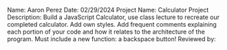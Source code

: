 Name: Aaron Perez
Date: 02/29/2024
Project Name: Calculator
Project Description: Build a JavaScript Calculator, use class lecture to recreate our completed calculator.
Add own styles. Add frequent comments explaining each portion of your code and how it relates to the architecture of the program.
Must include a new function: a backspace button!
Reviewed by:
